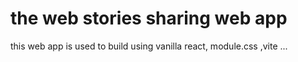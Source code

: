 # the web stories sharing web app

this web app is used to build using vanilla react, module.css ,vite ...
